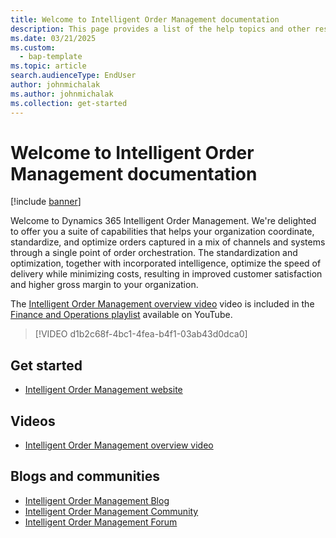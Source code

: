 ```yaml
---
title: Welcome to Intelligent Order Management documentation
description: This page provides a list of the help topics and other resources for Intelligent Order Management features.   
ms.date: 03/21/2025
ms.custom: 
  - bap-template
ms.topic: article
search.audienceType: EndUser
author: johnmichalak
ms.author: johnmichalak
ms.collection: get-started
---
```


# Welcome to Intelligent Order Management documentation

[!include [banner](includes/banner.md)]

Welcome to Dynamics 365 Intelligent Order Management. We're delighted to offer you a suite of capabilities that helps your organization coordinate, standardize, and optimize orders captured in a mix of channels and systems through a single point of order orchestration. The standardization and optimization, together with incorporated intelligence, optimize the speed of delivery while minimizing costs, resulting in improved customer satisfaction and higher gross margin to your organization.   

The [Intelligent Order Management overview video](https://www.youtube.com/watch?v=X73HzFPrBb0&feature=youtu.be) video is included in the [Finance and Operations playlist](https://www.youtube.com/playlist?list=PLcakwueIHoT_SYfIaPGoOhloFoCXiUSyW) available on YouTube.

> [!VIDEO d1b2c68f-4bc1-4fea-b4f1-03ab43d0dca0]

## Get started
- [Intelligent Order Management website](https://dynamics.microsoft.com/intelligent-order-management/)

## Videos
- [Intelligent Order Management overview video](https://www.youtube.com/watch?v=X73HzFPrBb0)

## Blogs and communities
- [Intelligent Order Management Blog](https://www.microsoft.com/dynamics-365/blog/business-leader/product/dynamics-365-intelligent-order-management/)
- [Intelligent Order Management Community](https://community.dynamics.com/forums/thread/?partialUrl=dynamics-365-intelligent-order-management)
- [Intelligent Order Management Forum](https://community.dynamics.com/forums/thread/?discussionforumid=020ad9c0-e36e-47e0-bcb0-408f88d0c5ef)

